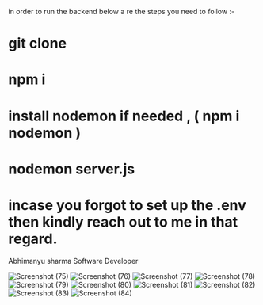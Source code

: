 in order to run the backend below a re the steps you need to follow :-
# git clone <url>
# npm i 
# install nodemon if needed , ( npm i nodemon )
# nodemon server.js
# incase you forgot to set up the .env then kindly reach out to me in that regard. 

Abhimanyu sharma 
Software Developer




![Screenshot (75)](https://github.com/user-attachments/assets/ba120e6d-9e6b-48f3-a0bf-59a5068620ae)
![Screenshot (76)](https://github.com/user-attachments/assets/23b89dba-f6b4-4b6e-a597-1c1852b2963f)
![Screenshot (77)](https://github.com/user-attachments/assets/e9117cfb-0642-48ac-b8d2-5b13162f17e7)
![Screenshot (78)](https://github.com/user-attachments/assets/e83b1c88-e660-452f-8f83-071cb1c99368)
![Screenshot (79)](https://github.com/user-attachments/assets/0e17dedb-d1c9-425e-8002-00255cd7131c)
![Screenshot (80)](https://github.com/user-attachments/assets/8702247d-c23a-4700-a916-111c909d04e7)
![Screenshot (81)](https://github.com/user-attachments/assets/eb15c182-8bf7-4564-a72d-3cc2b1e63a2d)
![Screenshot (82)](https://github.com/user-attachments/assets/320bf269-e664-45af-b449-b44ea8baffa5)
![Screenshot (83)](https://github.com/user-attachments/assets/b38b9710-b3c4-465c-b736-2bdc1605b5e8)
![Screenshot (84)](https://github.com/user-attachments/assets/90b5ea6c-e2fa-4cee-9b4b-39f0178c46b1)

















